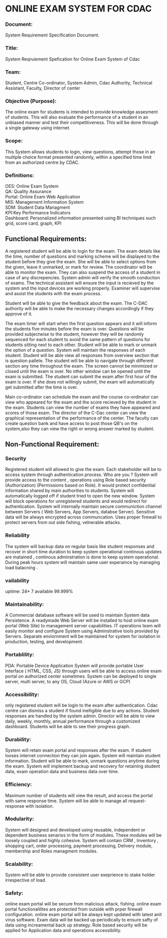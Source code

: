 # ONLINE EXAM SYSTEM FOR CDAC

### Document:
System Requirement Specification Document.

### Title:
System Reqruiement Spefication for Online Exam System of Cdac

### Team:
Student, Centre Co-ordinator, System Admin, Cdac Authority, Technical Assistant, Faculty, Director of center

### Objective (Purpose):
The online exam for students is intended to provide knowledge assesment of students. This will also evaluate the performance of a student in an unbiased manner and test their competitiveness. This will be done through a single gateway using internet. 

### Scope:
This System allows students to login, view questions, attempt those in an multiple choice format presented randomly, within a specified time limit from an authorized centre by CDAC. 


### Definitions:
OES: Online Exam System <br>
QA:  Quality Assurance <br>
Portal: Online Exam Web Application <br>
MIS: Management Information System <br>
SDM: Student Data Managment <br>
KPI:Key Performance Indicators <br>
Dashboard: Personalized information presented using  BI techniques such grid, score card, graph, KPI <br>

## Functional Requirements:
A registered student will be able to login for the exam. The exam details like the time, number of questions and marking scheme will be displayed to the student before they give the exam. She will be able to select options from the given, leave it unmarked, or mark for review. 
The coordinator will be able to monitor the exam. They can also suspend the access of a student in case of any discrepencies. System admin will verify the smooth conduction of exams. The technical assistant will ensure the input is recieved by the system and the input devices are working properly. Examiner will supervise and assist the students with the exam process.

Student will be able to give the feedback about the exam. The C-DAC authority will be able to make the necessary changes accordingly if they approve of it.

The exam timer will start when the first question appears and it will inform the students five minutes before the exam is over. Questions will be provided subjectwise to the student, however they will be randomly sequenced for each student to avoid the same pattern of questions for students sitting next to each other. Student will be able to mark or unmark the option of a question. System will maintain the responses of each student. Student will be able view all responses from overview section that is question pallete. The student will be able to navigate through different section any time throughout the exam. The screen cannot be minimized or closed until the exam is over. No other window can be opened until the exam is submitted. The student can submit the exam after first hour of the exam is over. If she does not willingly submit, the exam will automatically get submitted after the time is over. 
    
Main co-ordinator can schedule the exam and the course co-ordinator can view who appeared for the exam and the score recieved by the student in the exam. Students can view the number of exams they have appeared and scores of those exam. The director of the C-Dac center can view the graphical representation of the performance of the center. The faculty can create question bank and have access to post those QB's on the system,also they can view the right or wrong answer marked by student.

 
## Non-Functional Requirement:

### Security
Registered student will allowed to give the exam. Each stakeholder will be to access system through authentication process. Who are you ? System will provide access to the content , operations using Role based security (Authorization) (Permissions based on Role). It would protect confidential information shared by main authorities to students. System will automatically logged off if student tried to open the new window. System will block operations for unregistered students and would redirect for authentication. System will internally maintain secure communiction channel between Servers ( Web Servers, App Servers, databse Server). Sensitive data will be always encrypted across communcation. Uses proper firewall to protect servers from out side fishing, velnerable attacks.

### Reliability
The system will backup data on regular basis like student responses and recover in short time duration to keep system operational continous updates are matained , continous adminstration is done to keep system operational. During peak hours system will maintain same user experaince by managing load balacning .

### vailability
uptime: 24* 7 available 99.999%

### Maintainability:
A Commercial database software will be used to maintain System data Persistence. A readymade Web Server will be installed to host online exam portal (Web Site) to management server capabilities. IT operations team will easily monitor and configure System using Adminstrative tools provided by Servers. Separate enviornment will be maintained for system for isolation in production, testing, and development.

### Portablility:
PDA: Portable Device Application System will provide portable User Interface ( HTML, CSS, JS) through users will be able to access online exam portal on authorized center sometimes. System can be deployed to single server, multi server, to any OS, Cloud (Azure or AWS or GCP)

### Accessibility:
only registered student will be login to the exam after authentication. Cdac centre can dismiss a student if found inelligible due to any actions. Student responses are handled by the system admin. Director will be able to view daily, weekly, monthly, annual performance through a customized dashboard. Students will be able to see their progress graph.

### Durability:
System will retain exam portal and responses after the exam. If student looses internet connection they can join again. System will maintain student information. Student will be able to mark, unmark questions anytime during the exam. System will implement backup and recovery for retaining student data, exam operation data and business data over time.

### Efficiency:
Maximum number of students will view the result, and access the portal with same response time. System will be able to manage all request-response with isolation.

### Modularity:
System will designed and developed using reusable, independent or dependent business senarios in the form of modules. These modules will be loosely coupled and highly cohesive. System will contain CRM , Inventory , shopping cart, order processing, payment processing, Delivery module, membership and Roles managment modules.

### Scalability:
System will be able to provide consistent user exeprience to stake holder irrespective of load.

### Safety:
online exam portal will be secure from malicious attack, fishing. online exam portal functionalilites are protected from outside with prper firewall configuration. online exam portal will be always kept updated with latest anit virus software. Exam data will be backed up periodically to ensure safty of data using increamental back up strategy. Role based security will be applied for Application data and operations accessibility.
